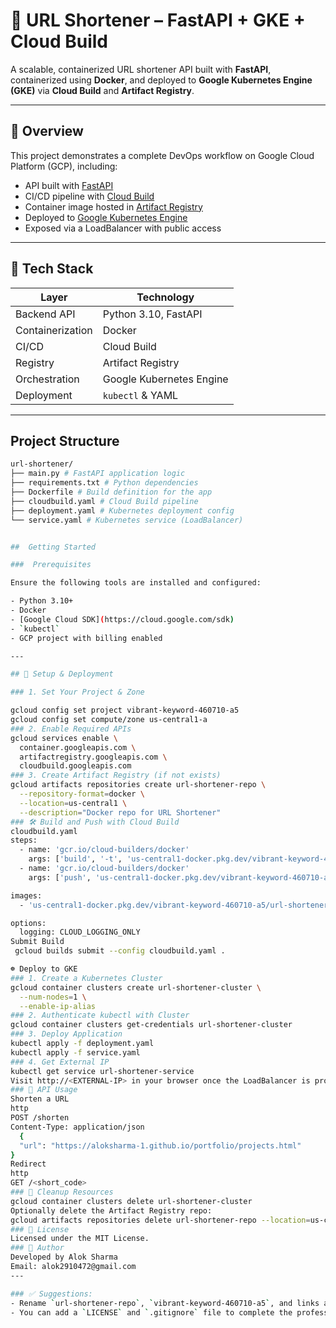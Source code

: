 # 🔗 URL Shortener – FastAPI + GKE + Cloud Build

A scalable, containerized URL shortener API built with **FastAPI**, containerized using **Docker**, and deployed to **Google Kubernetes Engine (GKE)** via **Cloud Build** and **Artifact Registry**.

---

## 📌 Overview

This project demonstrates a complete DevOps workflow on Google Cloud Platform (GCP), including:

- API built with [FastAPI](https://fastapi.tiangolo.com/)
- CI/CD pipeline with [Cloud Build](https://cloud.google.com/build)
- Container image hosted in [Artifact Registry](https://cloud.google.com/artifact-registry)
- Deployed to [Google Kubernetes Engine](https://cloud.google.com/kubernetes-engine)
- Exposed via a LoadBalancer with public access

---

## 🧱 Tech Stack

| Layer            | Technology              |
|------------------|--------------------------|
| Backend API      | Python 3.10, FastAPI      |
| Containerization | Docker                   |
| CI/CD            | Cloud Build              |
| Registry         | Artifact Registry        |
| Orchestration    | Google Kubernetes Engine |
| Deployment       | `kubectl` & YAML         |

---

## Project Structure
```bash
url-shortener/
├── main.py # FastAPI application logic
├── requirements.txt # Python dependencies
├── Dockerfile # Build definition for the app
├── cloudbuild.yaml # Cloud Build pipeline
├── deployment.yaml # Kubernetes deployment config
└── service.yaml # Kubernetes service (LoadBalancer)


##  Getting Started

###  Prerequisites

Ensure the following tools are installed and configured:

- Python 3.10+
- Docker
- [Google Cloud SDK](https://cloud.google.com/sdk)
- `kubectl`
- GCP project with billing enabled

---

## 🔧 Setup & Deployment

### 1. Set Your Project & Zone

gcloud config set project vibrant-keyword-460710-a5
gcloud config set compute/zone us-central1-a
### 2. Enable Required APIs
gcloud services enable \
  container.googleapis.com \
  artifactregistry.googleapis.com \
  cloudbuild.googleapis.com
### 3. Create Artifact Registry (if not exists)
gcloud artifacts repositories create url-shortener-repo \
  --repository-format=docker \
  --location=us-central1 \
  --description="Docker repo for URL Shortener"
### 🛠️ Build and Push with Cloud Build
cloudbuild.yaml
steps:
  - name: 'gcr.io/cloud-builders/docker'
    args: ['build', '-t', 'us-central1-docker.pkg.dev/vibrant-keyword-460710-a5/url-shortener-repo/url-shortener', '.']
  - name: 'gcr.io/cloud-builders/docker'
    args: ['push', 'us-central1-docker.pkg.dev/vibrant-keyword-460710-a5/url-shortener-repo/url-shortener']

images:
  - 'us-central1-docker.pkg.dev/vibrant-keyword-460710-a5/url-shortener-repo/url-shortener'

options:
  logging: CLOUD_LOGGING_ONLY
Submit Build
 gcloud builds submit --config cloudbuild.yaml .

☸️ Deploy to GKE
### 1. Create a Kubernetes Cluster
gcloud container clusters create url-shortener-cluster \
  --num-nodes=1 \
  --enable-ip-alias
### 2. Authenticate kubectl with Cluster
gcloud container clusters get-credentials url-shortener-cluster
### 3. Deploy Application
kubectl apply -f deployment.yaml
kubectl apply -f service.yaml
### 4. Get External IP
kubectl get service url-shortener-service
Visit http://<EXTERNAL-IP> in your browser once the LoadBalancer is provisioned.
### 🧪 API Usage
Shorten a URL
http
POST /shorten
Content-Type: application/json
  {
  "url": "https://aloksharma-1.github.io/portfolio/projects.html"
}
Redirect
http
GET /<short_code>
### 🧹 Cleanup Resources
gcloud container clusters delete url-shortener-cluster
Optionally delete the Artifact Registry repo:
gcloud artifacts repositories delete url-shortener-repo --location=us-central1
### 📜 License
Licensed under the MIT License.
### 👤 Author
Developed by Alok Sharma
Email: alok2910472@gmail.com
---

### ✅ Suggestions:
- Rename `url-shortener-repo`, `vibrant-keyword-460710-a5`, and links as needed for your own project.
- You can add a `LICENSE` and `.gitignore` file to complete the professional setup.
